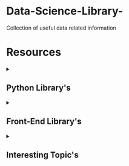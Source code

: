 # Data-Science-Library-
Collection of useful data related information

# Resources

<details><summary><h2>Python Library's</h2></summary>

1. [RPA Python](https://github.com/tebelorg/RPA-Python) - Use for simple tasks to automate with RPA
2. [Cookie Cutter Template](https://github.com/boromir674/cookiecutter-python-package) - Git project templates to use
3. [Jinja Template](https://jinja.palletsprojects.com/en/3.0.x/api/) - 
4. [Testing with Tox](https://christophergs.com/python/2020/04/12/python-tox-why-use-it-and-tutorial/) - Testing for large projects
5. [Logging with IceCream](https://towardsdatascience.com/introducing-icecream-never-use-print-to-debug-your-python-code-again-d8f2e5719f8a) - Use over print statements when debugging
6. [Multiprocessing with python](https://www.geeksforgeeks.org/multiprocessing-python-set-1/) - Use to speed up long running scripts
7. [Polars, faster pandas](https://pola-rs.github.io/polars-book/user-guide/)
</details>


<details><summary><h2>Front-End Library's</h2></summary>

1. [HTML Boilerplate](https://github.com/h5bp/html5-boilerplate) - Front-end template for building fast, robust, and adaptable web apps
2. [Design resources for developers](https://github.com/bradtraversy/design-resources-for-developers) - Curated list of sesign and UI respirces from stock photos, web templates, css framework and more
3. [Hover](https://github.com/IanLunn/Hover) - A collection of css3-powered hover effects
 </details>


<details><summary><h2>Interesting Topic's</h2></summary>
 
1. [Sentiment Analysis](https://www.cs.uic.edu/~liub/FBS/sentiment-analysis.html)
2. [Operating Systems](https://www.cs.uic.edu/~jbell/CourseNotes/OperatingSystems/index.html) 
 
  </details>

